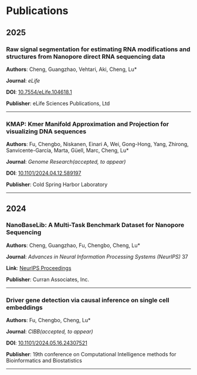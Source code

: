 # Publications

## 2025

### Raw signal segmentation for estimating RNA modifications and structures from Nanopore direct RNA sequencing data

**Authors**: Cheng, Guangzhao, Vehtari, Aki, Cheng, Lu*

**Journal**: *eLife* 

**DOI**: [10.7554/eLife.104618.1](https://doi.org/10.7554/eLife.104618.1)

**Publisher**: eLife Sciences Publications, Ltd

---

### KMAP: Kmer Manifold Approximation and Projection for visualizing DNA sequences

**Authors**: Fu, Chengbo, Niskanen, Einari A, Wei, Gong-Hong, Yang, Zhirong, Sanvicente-García, Marta, Güell, Marc, Cheng, Lu*

**Journal**: *Genome Research(accepted, to appear)* 

**DOI**: [10.1101/2024.04.12.589197](https://doi.org/10.1101/2024.04.12.589197)

**Publisher**: Cold Spring Harbor Laboratory

---


## 2024

### NanoBaseLib: A Multi-Task Benchmark Dataset for Nanopore Sequencing

**Authors**: Cheng, Guangzhao, Fu, Chengbo, Cheng, Lu*

**Journal**: *Advances in Neural Information Processing Systems (NeurIPS)* 37

**Link**: [NeurIPS Proceedings](https://papers.nips.cc/paper_files/paper/2024/hash/8bce223b376f52fb86a148097eebb10d-Abstract-Datasets_and_Benchmarks_Track.html)

**Publisher**: Curran Associates, Inc.

---

### Driver gene detection via causal inference on single cell embeddings

**Authors**: Fu, Chengbo, Cheng, Lu*

**Journal**: *CIBB(accepted, to appear)* 

**DOI**: [10.1101/2024.05.16.24307521](https://doi.org/10.1101/2024.05.16.24307521)

**Publisher**: 19th conference on Computational Intelligence methods for Bioinformatics and Biostatistics

---


